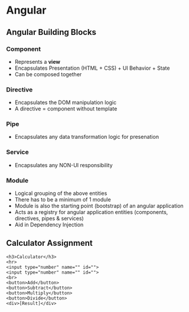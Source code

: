 # Angular #

## Angular Building Blocks ##

### Component ###
- Represents a **view**
- Encapsulates Presentation (HTML + CSS) + UI Behavior + State
- Can be composed together

### Directive ###
- Encapsulates the DOM manipulation logic
- A directive = component without template

### Pipe ###
- Encapsulates any data transformation logic for presenation

### Service ###
- Encapsulates any NON-UI responsibility

### Module ###
- Logical grouping of the above entities
- There has to be a minimum of 1 module
- Module is also the starting point (bootstrap) of an angular application
- Acts as a registry for angular application entities (components, directives, pipes & services)
- Aid in Dependency Injection

## Calculator Assignment ##
```
<h3>Calculator</h3>
<hr>
<input type="number" name="" id="">
<input type="number" name="" id="">
<br>
<button>Add</button>
<button>Subtract</button>
<button>Multiply</button>
<button>Divide</button>
<div>[Result]</div>
```